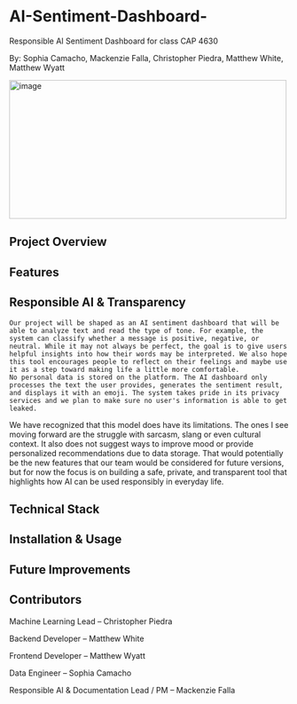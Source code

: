 # AI-Sentiment-Dashboard- 
Responsible AI Sentiment Dashboard for class CAP 4630

By: Sophia Camacho, Mackenzie Falla, Christopher Piedra, Matthew White, Matthew Wyatt

<img width="500" height="250" alt="image" src="https://github.com/user-attachments/assets/f55676d8-d356-4228-a92b-b2281a99985e" /> 

## Project Overview


## Features


## Responsible AI & Transparency
    Our project will be shaped as an AI sentiment dashboard that will be able to analyze text and read the type of tone. For example, the system can classify whether a message is positive, negative, or neutral. While it may not always be perfect, the goal is to give users helpful insights into how their words may be interpreted. We also hope this tool encourages people to reflect on their feelings and maybe use it as a step toward making life a little more comfortable.
    No personal data is stored on the platform. The AI dashboard only processes the text the user provides, generates the sentiment result, and displays it with an emoji. The system takes pride in its privacy services and we plan to make sure no user's information is able to get leaked. 
We have recognized that this model does have its limitations. The ones I see moving forward are the struggle with sarcasm, slang or even cultural context. It also does not suggest ways to improve mood or provide personalized recommendations due to data storage. That would potentially be the new features that our team would be considered for future versions, but for now the focus is on building a safe, private, and transparent tool that highlights how AI can be used responsibly in everyday life.

## Technical Stack

## Installation & Usage

## Future Improvements

## Contributors 

Machine Learning Lead – Christopher Piedra

Backend Developer – Matthew White

Frontend Developer – Matthew Wyatt

Data Engineer – Sophia Camacho

Responsible AI & Documentation Lead / PM – Mackenzie Falla
